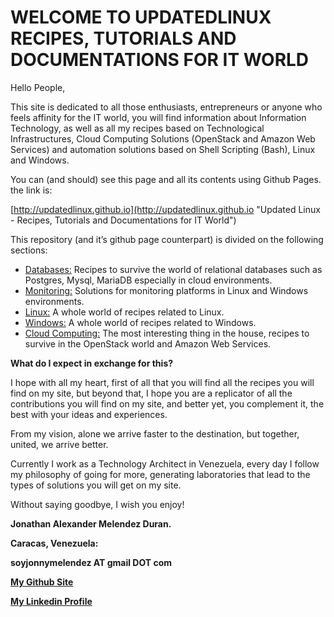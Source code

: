 # WELCOME TO UPDATEDLINUX RECIPES, TUTORIALS AND DOCUMENTATIONS FOR IT WORLD

Hello People,

This site is dedicated to all those enthusiasts, entrepreneurs or anyone who feels affinity for the IT world, you will find information about Information Technology, as well as all my recipes based on Technological Infrastructures, Cloud Computing Solutions (OpenStack and Amazon Web Services) and automation solutions based on Shell Scripting (Bash), Linux and Windows.

You can (and should) see this page and all its contents using Github Pages. the link is:

[http://updatedlinux.github.io](http://updatedlinux.github.io "Updated Linux - Recipes, Tutorials and Documentations for IT World")


This repository (and it’s github page counterpart) is divided on the following sections:

* [Databases:](#) Recipes to survive the world of relational databases such as Postgres, Mysql, MariaDB especially in cloud environments.
* [Monitoring:](#) Solutions for monitoring platforms in Linux and Windows environments.
* [Linux:](https://updatedlinux.github.io/recipes/linux/) A whole world of recipes related to Linux.
* [Windows:](#) A whole world of recipes related to Windows.
* [Cloud Computing:](#) The most interesting thing in the house, recipes to survive in the OpenStack world and Amazon Web Services.


**What do I expect in exchange for this?**

I hope with all my heart, first of all that you will find all the recipes you will find on my site, but beyond that, I hope you are a replicator of all the contributions you will find on my site, and better yet, you complement it, the best with your ideas and experiences.

From my vision, alone we arrive faster to the destination, but together, united, we arrive better.

Currently I work as a Technology Architect in Venezuela, every day I follow my philosophy of going for more, generating laboratories that lead to the types of solutions you will get on my site.

Without saying goodbye, I wish you enjoy!

**Jonathan Alexander Melendez Duran.**

**Caracas, Venezuela:**

**soyjonnymelendez AT gmail DOT com**

**[My Github Site](https://github.com/updatedlinux)**

**[My Linkedin Profile](https://www.linkedin.com/in/updatedlinux/)**

